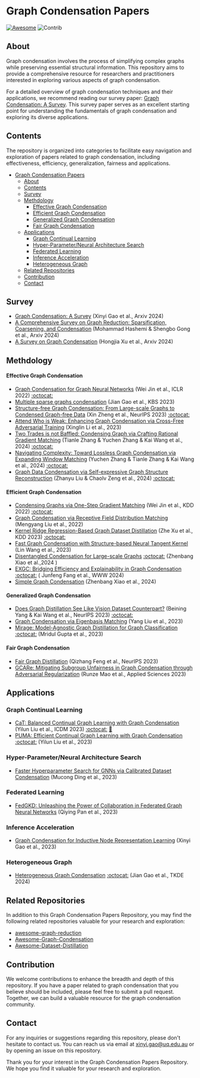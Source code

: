 # Graph Condensation Papers 

[![Awesome](https://cdn.rawgit.com/sindresorhus/awesome/d7305f38d29fed78fa85652e3a63e154dd8e8829/media/badge.svg)](https://github.com/sindresorhus/awesome)
<img src="https://img.shields.io/badge/Contributions-Welcome-278ea5" alt="Contrib"/> 



## About
Graph condensation involves the process of simplifying complex graphs while preserving essential structural information. This repository aims to provide a comprehensive resource for researchers and practitioners interested in exploring various aspects of graph condensation.

For a detailed overview of graph condensation techniques and their applications, we recommend reading our survey paper: [Graph Condensation: A Survey](https://arxiv.org/abs/2401.11720). This survey paper serves as an excellent starting point for understanding the fundamentals of graph condensation and exploring its diverse applications.


## Contents
The repository is organized into categories to facilitate easy navigation and exploration of papers related to graph condensation, including effectiveness, efficiency, generalization, fairness and applications.


- [Graph Condensation Papers](#graph-condensation-papers)
  - [About](#about)
  - [Contents](#contents)
  - [Survey](#survey)
  - [Methdology](#methdology)
      - [Effective Graph Condensation](#effective-graph-condensation)
      - [Efficient Graph Condensation](#efficient-graph-condensation)
      - [Generalized Graph Condensation](#generalized-graph-condensation)
      - [Fair Graph Condensation](#fair-graph-condensation)
  - [Applications](#applications)
    - [Graph Continual Learning](#graph-continual-learning)
    - [Hyper-Parameter/Neural Architecture Search](#hyper-parameterneural-architecture-search)
    - [Federated Learning](#federated-learning)
    - [Inference Acceleration](#inference-acceleration)
    - [Heterogeneous Graph](#heterogeneous-graph)
  - [Related Repositories](#related-repositories)
  - [Contribution](#contribution)
  - [Contact](#contact)




<a name="survey" />

## Survey

+ [Graph Condensation: A Survey](https://arxiv.org/abs/2401.11720) (Xinyi Gao et al., Arxiv 2024)
+ [A Comprehensive Survey on Graph Reduction: Sparsification, Coarsening, and Condensation](https://cse.msu.edu/~jinwei2/files/Survey_GraphReduction.pdf) (Mohammad Hashemi & Shengbo Gong et al., Arxiv 2024)
+ [A Survey on Graph Condensation](https://arxiv.org/abs/2402.02000) (Hongjia Xu et al., Arxiv 2024)


<a name="Methdology" />

## Methdology



<a name="Effective Graph Condensation" />

#### Effective Graph Condensation
+ [Graph Condensation for Graph Neural Networks](https://arxiv.org/abs/2110.07580) (Wei Jin et al., ICLR 2022) [:octocat:](https://github.com/chandlerbang/gcond)
+ [Multiple sparse graphs condensation](https://www.sciencedirect.com/science/article/pii/S0950705123006548) (Jian Gao et al., KBS 2023)   
+ [Structure-free Graph Condensation: From Large-scale Graphs to Condensed Graph-free Data](https://arxiv.org/abs/2306.02664) (Xin Zheng et al., NeurIPS 2023) [:octocat:](https://github.com/amanda-zheng/sfgc)
+ [Attend Who is Weak: Enhancing Graph Condensation via Cross-Free Adversarial Training](https://arxiv.org/abs/2311.15772) (Xinglin Li et al., 2023) 
+ [Two Trades is not Baffled: Condensing Graph via Crafting Rational Gradient Matching](https://arxiv.org/abs/2402.04924) (Tianle Zhang & Yuchen Zhang & Kai Wang et al., 2024) [:octocat:](https://github.com/nus-hpc-ai-lab/ctrl) 
+ [Navigating Complexity: Toward Lossless Graph Condensation via Expanding Window Matching](https://arxiv.org/abs/2402.05011) (Yuchen Zhang & Tianle Zhang & Kai Wang et al., 2024) [:octocat:](https://github.com/nus-hpc-ai-lab/geom)
+ [Graph Data Condensation via Self-expressive Graph Structure Reconstruction](https://arxiv.org/abs/2403.07294) (Zhanyu Liu & Chaolv Zeng et al., 2024) [:octocat:](https://www.dropbox.com/scl/fi/2aonyp5ln5gisdqtjimu8/GCSR.zip?rlkey=11cuwfpsf54wxiiktu0klud0x&dl=0)




<a name="Efficient Graph Condensation" />

#### Efficient Graph Condensation
+ [Condensing Graphs via One-Step Gradient Matching](https://arxiv.org/abs/2206.07746) (Wei Jin et al., KDD 2022) [:octocat:](https://github.com/amazon-research/DosCond) 
+ [Graph Condensation via Receptive Field Distribution Matching](https://arxiv.org/abs/2206.13697) (Mengyang Liu et al., 2022)
+ [Kernel Ridge Regression-Based Graph Dataset Distillation](https://dl.acm.org/doi/10.1145/3580305.3599398) (Zhe Xu et al., KDD 2023) [:octocat:](https://github.com/pricexu/KIDD) 
+ [Fast Graph Condensation with Structure-based Neural Tangent Kernel](https://arxiv.org/abs/2310.11046) (Lin Wang et al., 2023) 
+ [Disentangled Condensation for Large-scale Graphs](https://arxiv.org/abs/2401.12231) [:octocat:](https://github.com/BangHonor/DisCo) (Zhenbang Xiao et al.,2024 ) 
+ [EXGC: Bridging Efficiency and Explainability in Graph Condensation](https://arxiv.org/abs/2402.05962) [:octocat:](https://github.com/MangoKiller/EXGC) (
Junfeng Fang et al., WWW 2024) 
+ [Simple Graph Condensation](https://arxiv.org/abs/2403.14951) (Zhenbang Xiao et al., 2024)



<a name="Generalized Graph Condensation" />

#### Generalized Graph Condensation

+ [Does Graph Distillation See Like Vision Dataset Counterpart?](https://arxiv.org/abs/2310.09192) (Beining Yang & Kai Wang et al., NeurIPS 2023) [:octocat:](https://github.com/RingBDStack/SGDD)
+ [Graph Condensation via Eigenbasis Matching](https://arxiv.org/abs/2310.09202) (Yang Liu et al., 2023) 
+ [Mirage: Model-Agnostic Graph Distillation for Graph Classification](https://arxiv.org/abs/2310.09486) [:octocat:](https://anonymous.4open.science/r/Mirage) (Mridul Gupta et al., 2023) 



<a name="Fair Graph Condensation" />

#### Fair Graph Condensation
+ [Fair Graph Distillation](https://openreview.net/forum?id=xW0ayZxPWs) (Qizhang Feng et al., NeurIPS 2023)
+ [GCARe: Mitigating Subgroup Unfairness in Graph Condensation through Adversarial Regularization](https://www.mdpi.com/2076-3417/13/16/9166) (Runze Mao et al., Applied Sciences 2023) 




<a name="Applications" />

## Applications


<a name="Graph Continual Learning" />

### Graph Continual Learning
+ [CaT: Balanced Continual Graph Learning with Graph Condensation](https://arxiv.org/abs/2309.09455) (Yilun Liu et al., ICDM 2023) [:octocat:](https://github.com/superallen13/CaT-CGL) [:book:](./citations/liu2023cat.txt)
+ [PUMA: Efficient Continual Graph Learning with Graph Condensation](https://arxiv.org/abs/2312.14439) [:octocat:](https://github.com/superallen13/puma) (Yilun Liu et al., 2023) 


<a name="Hyper-Parameter/Neural Architecture Search" />

### Hyper-Parameter/Neural Architecture Search
+ [Faster Hyperparameter Search for GNNs via Calibrated Dataset Condensation](https://openreview.net/forum?id=ohQPU2G3r3C) (Mucong Ding et al., 2023) 


<a name="Federated Learning" />

### Federated Learning
+ [FedGKD: Unleashing the Power of Collaboration in Federated Graph Neural Networks](https://arxiv.org/abs/2309.09517) (Qiying Pan et al., 2023) 

<a name="Inference Acceleration" />

### Inference Acceleration
+ [Graph Condensation for Inductive Node Representation Learning](https://arxiv.org/abs/2307.15967) (Xinyi Gao et al., 2023) 


<a name="Heterogeneous Graph" />

### Heterogeneous Graph
+ [Heterogeneous Graph Condensation](https://ieeexplore.ieee.org/abstract/document/10423255) [:octocat:](https://github.com/jianjianGJ/hgcond) (Jian Gao et al., TKDE 2024) 



<a name="Related Repositories" />

## Related Repositories
In addition to this Graph Condensation Papers Repository, you may find the following related repositories valuable for your research and exploration:
+ [awesome-graph-reduction](https://github.com/ChandlerBang/awesome-graph-reduction)
+ [Awesome-Graph-Condensation](https://github.com/Frostland12138/Awesome-Graph-Condensation)
+ [Awesome-Dataset-Distillation](https://github.com/Guang000/Awesome-Dataset-Distillation)




<a name="Contribution" />

## Contribution
We welcome contributions to enhance the breadth and depth of this repository. If you have a paper related to graph condensation that you believe should be included, please feel free to submit a pull request. Together, we can build a valuable resource for the graph condensation community.


<a name="Contact" />

## Contact
For any inquiries or suggestions regarding this repository, please don't hesitate to contact us. You can reach us via email at xinyi.gao@uq.edu.au or by opening an issue on this repository.


Thank you for your interest in the Graph Condensation Papers Repository. We hope you find it valuable for your research and exploration.